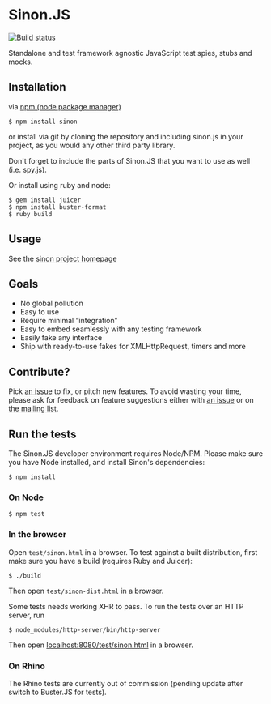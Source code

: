 # Sinon.JS

[![Build status](https://secure.travis-ci.org/cjohansen/Sinon.JS.png?branch=master)](http://travis-ci.org/cjohansen/Sinon.JS)

Standalone and test framework agnostic JavaScript test spies, stubs and mocks.

## Installation

via [npm (node package manager)](http://github.com/isaacs/npm)

    $ npm install sinon

or install via git by cloning the repository and including sinon.js
in your project, as you would any other third party library.

Don't forget to include the parts of Sinon.JS that you want to use as well
(i.e. spy.js).

Or install using ruby and node:

    $ gem install juicer
    $ npm install buster-format
    $ ruby build

## Usage

See the [sinon project homepage](http://sinonjs.org/)

## Goals

* No global pollution
* Easy to use
* Require minimal “integration”
* Easy to embed seamlessly with any testing framework
* Easily fake any interface
* Ship with ready-to-use fakes for XMLHttpRequest, timers and more

## Contribute?

Pick [an issue](http://github.com/cjohansen/Sinon.JS/issues) to fix, or pitch
new features. To avoid wasting your time, please ask for feedback on feature
suggestions either with [an issue](http://github.com/cjohansen/Sinon.JS/issues/new)
or on [the mailing list](http://groups.google.com/group/sinonjs).

## Run the tests

The Sinon.JS developer environment requires Node/NPM. Please make sure you have
Node installed, and install Sinon's dependencies:

    $ npm install

### On Node

    $ npm test

### In the browser

Open `test/sinon.html` in a browser. To test against a built distribution, first
make sure you have a build (requires Ruby and Juicer):

    $ ./build

Then open `test/sinon-dist.html` in a browser.

Some tests needs working XHR to pass. To run the tests over an HTTP server, run

    $ node_modules/http-server/bin/http-server

Then open [localhost:8080/test/sinon.html](http://localhost:8080/test/sinon.html)
in a browser.

### On Rhino

The Rhino tests are currently out of commission (pending update after switch to
Buster.JS for tests).

